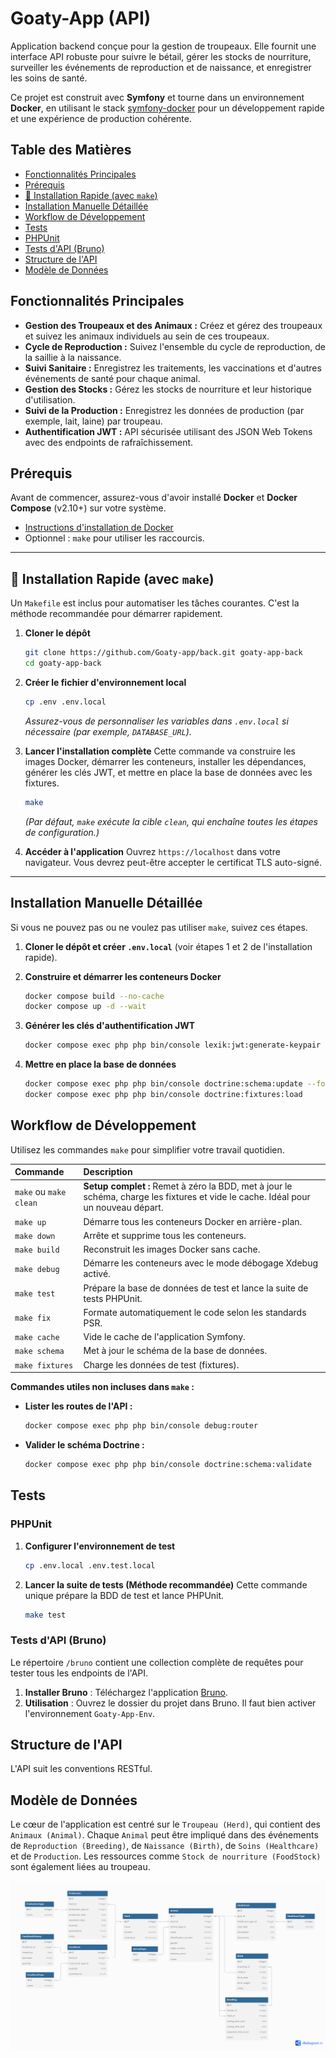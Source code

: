 # Goaty-App (API)

Application backend conçue pour la gestion de troupeaux. Elle fournit une interface API robuste pour suivre le bétail, gérer les stocks de nourriture, surveiller les événements de reproduction et de naissance, et enregistrer les soins de santé.

Ce projet est construit avec **Symfony** et tourne dans un environnement **Docker**, en utilisant le stack [symfony-docker](https://github.com/dunglas/symfony-docker) pour un développement rapide et une expérience de production cohérente.

## Table des Matières

- [Fonctionnalités Principales](#fonctionnalités-principales)
- [Prérequis](#prérequis)
- [🚀 Installation Rapide (avec `make`)](#-installation-rapide-avec-make)
- [Installation Manuelle Détaillée](#installation-manuelle-détaillée)
- [Workflow de Développement](#workflow-de-développement)
- [Tests](#tests)
- [PHPUnit](#phpunit)
- [Tests d'API (Bruno)](#tests-dapi-bruno)
- [Structure de l'API](#structure-de-lapi)
- [Modèle de Données](#modèle-de-données)

## Fonctionnalités Principales

*   **Gestion des Troupeaux et des Animaux :** Créez et gérez des troupeaux et suivez les animaux individuels au sein de ces troupeaux.
*   **Cycle de Reproduction :** Suivez l'ensemble du cycle de reproduction, de la saillie à la naissance.
*   **Suivi Sanitaire :** Enregistrez les traitements, les vaccinations et d'autres événements de santé pour chaque animal.
*   **Gestion des Stocks :** Gérez les stocks de nourriture et leur historique d'utilisation.
*   **Suivi de la Production :** Enregistrez les données de production (par exemple, lait, laine) par troupeau.
*   **Authentification JWT :** API sécurisée utilisant des JSON Web Tokens avec des endpoints de rafraîchissement.

## Prérequis

Avant de commencer, assurez-vous d'avoir installé **Docker** et **Docker Compose** (v2.10+) sur votre système.

- [Instructions d'installation de Docker](https://docs.docker.com/get-docker/)
- Optionnel : `make` pour utiliser les raccourcis.

---

## 🚀 Installation Rapide (avec `make`)

Un `Makefile` est inclus pour automatiser les tâches courantes. C'est la méthode recommandée pour démarrer rapidement.

1.  **Cloner le dépôt**
    ```sh
    git clone https://github.com/Goaty-app/back.git goaty-app-back
    cd goaty-app-back
    ```

2.  **Créer le fichier d'environnement local**
    ```sh
    cp .env .env.local
    ```
    *Assurez-vous de personnaliser les variables dans `.env.local` si nécessaire (par exemple, `DATABASE_URL`).*

3.  **Lancer l'installation complète**
    Cette commande va construire les images Docker, démarrer les conteneurs, installer les dépendances, générer les clés JWT, et mettre en place la base de données avec les fixtures.
    ```sh
    make
    ```
    *(Par défaut, `make` exécute la cible `clean`, qui enchaîne toutes les étapes de configuration.)*

4.  **Accéder à l'application**
    Ouvrez `https://localhost` dans votre navigateur. Vous devrez peut-être accepter le certificat TLS auto-signé.

---

## Installation Manuelle Détaillée

Si vous ne pouvez pas ou ne voulez pas utiliser `make`, suivez ces étapes.

1.  **Cloner le dépôt et créer `.env.local`** (voir étapes 1 et 2 de l'installation rapide).

2.  **Construire et démarrer les conteneurs Docker**
    ```sh
    docker compose build --no-cache
    docker compose up -d --wait
    ```

3.  **Générer les clés d'authentification JWT**
    ```sh
    docker compose exec php php bin/console lexik:jwt:generate-keypair
    ```

4.  **Mettre en place la base de données**
    ```sh
    docker compose exec php php bin/console doctrine:schema:update --force
    docker compose exec php php bin/console doctrine:fixtures:load
    ```

## Workflow de Développement

Utilisez les commandes `make` pour simplifier votre travail quotidien.

| Commande          | Description                                                                                             |
| :---------------- | :------------------------------------------------------------------------------------------------------ |
| `make` ou `make clean` | **Setup complet :** Remet à zéro la BDD, met à jour le schéma, charge les fixtures et vide le cache. Idéal pour un nouveau départ. |
| `make up`         | Démarre tous les conteneurs Docker en arrière-plan.                                                     |
| `make down`       | Arrête et supprime tous les conteneurs.                                                                 |
| `make build`      | Reconstruit les images Docker sans cache.                                                               |
| `make debug`      | Démarre les conteneurs avec le mode débogage Xdebug activé.                                             |
| `make test`       | Prépare la base de données de test et lance la suite de tests PHPUnit.                                  |
| `make fix`        | Formate automatiquement le code selon les standards PSR.                                                |
| `make cache`      | Vide le cache de l'application Symfony.                                                                 |
| `make schema`     | Met à jour le schéma de la base de données.                                                             |
| `make fixtures`   | Charge les données de test (fixtures).                                                                  |

**Commandes utiles non incluses dans `make` :**

*   **Lister les routes de l'API :**
    ```sh
    docker compose exec php php bin/console debug:router
    ```
*   **Valider le schéma Doctrine :**
    ```sh
    docker compose exec php php bin/console doctrine:schema:validate
    ```

## Tests

### PHPUnit

1.  **Configurer l'environnement de test**
    ```sh
    cp .env.local .env.test.local
    ```

2.  **Lancer la suite de tests (Méthode recommandée)**
    Cette commande unique prépare la BDD de test et lance PHPUnit.
    ```sh
    make test
    ```

### Tests d'API (Bruno)

Le répertoire `/bruno` contient une collection complète de requêtes pour tester tous les endpoints de l'API.

1.  **Installer Bruno** : Téléchargez l'application [Bruno](https://www.usebruno.com/).
2.  **Utilisation** : Ouvrez le dossier du projet dans Bruno. Il faut bien activer l'environnement `Goaty-App-Env`.

## Structure de l'API

L'API suit les conventions RESTful.

## Modèle de Données

Le cœur de l'application est centré sur le `Troupeau (Herd)`, qui contient des `Animaux (Animal)`. Chaque `Animal` peut être impliqué dans des événements de `Reproduction (Breeding)`, de `Naissance (Birth)`, de `Soins (Healthcare)` et de `Production`. Les ressources comme `Stock de nourriture (FoodStock)` sont également liées au troupeau.

![Modèle de Données](Database.png)